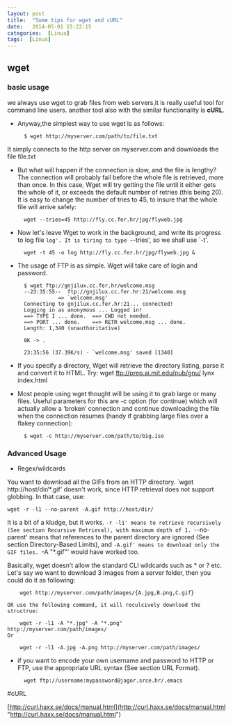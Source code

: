 ```yaml
---
layout: post
title:  "Some tips for wget and cURL"
date:   2014-05-01 15:22:15
categories:  [Linux]
tags:  [Linux]
---
```


## wget ##

### basic usage ###

we always use wget to grab files from web servers,it is really useful tool for command line users. another tool also with the similar functionality is **cURL**.

- Anyway,the simplest way to use wget is as follows:

		$ wget http://myserver.com/path/to/file.txt

It simply connects to the http server on myserver.com and downloads the file file.txt

- But what will happen if the connection is slow, and the file is lengthy? The connection will probably fail before the whole file is retrieved, more than once. In this case, Wget will try getting the file until it either gets the whole of it, or exceeds the default number of retries (this being 20). It is easy to change the number of tries to 45, to insure that the whole file will arrive safely:

		wget --tries=45 http://fly.cc.fer.hr/jpg/flyweb.jpg

- Now let's leave Wget to work in the background, and write its progress to log file `log'. It is tiring to type `--tries', so we shall use `-t'.


		wget -t 45 -o log http://fly.cc.fer.hr/jpg/flyweb.jpg &


- The usage of FTP is as simple. Wget will take care of login and password.


		$ wget ftp://gnjilux.cc.fer.hr/welcome.msg
		--23:35:55--  ftp://gnjilux.cc.fer.hr:21/welcome.msg
		           => `welcome.msg'
		Connecting to gnjilux.cc.fer.hr:21... connected!
		Logging in as anonymous ... Logged in!
		==> TYPE I ... done.  ==> CWD not needed.
		==> PORT ... done.    ==> RETR welcome.msg ... done.
		Length: 1,340 (unauthoritative)
		 
		0K -> .
 
		23:35:56 (37.39K/s) - `welcome.msg' saved [1340]

- If you specify a directory, Wget will retrieve the directory listing, parse it and convert it to HTML. Try:
	 	wget ftp://prep.ai.mit.edu/pub/gnu/
		lynx index.html

- Most people using wget thought will be using it to grab large or many files. Useful parameters for this are -c option (for continue) which will actually allow a ‘broken’ connection and continue downloading the file when the connection resumes (handy if grabbing large files over  a flakey connection):

		$ wget -c http://myserver.com/path/to/big.iso

### Advanced Usage ###

- Regex/wildcards

You want to download all the GIFs from an HTTP directory. `wget http://host/dir/*.gif' doesn't work, since HTTP retrieval does not support globbing. In that case, use:

	wget -r -l1 --no-parent -A.gif http://host/dir/

It is a bit of a kludge, but it works. `-r -l1' means to retrieve recursively (See section Recursive Retrieval), with maximum depth of 1. `--no-parent' means that references to the parent directory are ignored (See section Directory-Based Limits), and `-A.gif' means to download only the GIF files. `-A "*.gif"' would have worked too.



Basically, wget doesn’t allow the standard CLI wildcards such as * or ? etc. 
Let's say we want to download 3 images from a server folder, then you could do it as following:

		wget http://myserver.com/path/images/{A.jpg,B.png,C.gif}
		
	OR use the following command, it will reculcively download the structrue:
		
		wget -r -l1 -A "*.jpg" -A "*.png"  http://myserver.com/path/images/
	Or

		wget -r -l1 -A.jpg -A.png http://myserver.com/path/images/


- if you want to encode your own username and password to HTTP or FTP, use the appropriate URL syntax (See section URL Format).


		wget ftp://username:mypassword@jagor.srce.hr/.emacs


#cURL

	
[http://curl.haxx.se/docs/manual.html](http://curl.haxx.se/docs/manual.html "http://curl.haxx.se/docs/manual.html")
